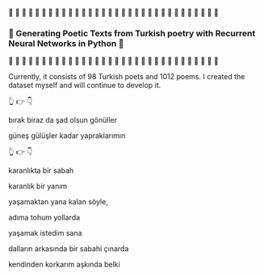 :sparkling_heart: :sparkling_heart:  :sparkling_heart:  :sparkling_heart:  :sparkling_heart:  :sparkling_heart:  :sparkling_heart:  :sparkling_heart:  :sparkling_heart:  :sparkling_heart:  :sparkling_heart:  :sparkling_heart:  :sparkling_heart:  :sparkling_heart:  :sparkling_heart:  :sparkling_heart:  :sparkling_heart:  :sparkling_heart:  :sparkling_heart:  :sparkling_heart:  :sparkling_heart:  :sparkling_heart:  :sparkling_heart:  :sparkling_heart:  :sparkling_heart:  :sparkling_heart:  :sparkling_heart:  :sparkling_heart:  :sparkling_heart:  :sparkling_heart:  :sparkling_heart:  :sparkling_heart:  
### :sparkling_heart:   Generating Poetic Texts from Turkish poetry with Recurrent Neural Networks in Python :sparkling_heart:  ###

:sparkling_heart: :sparkling_heart:  :sparkling_heart:  :sparkling_heart:  :sparkling_heart:  :sparkling_heart:  :sparkling_heart:  :sparkling_heart:  :sparkling_heart:  :sparkling_heart:  :sparkling_heart:  :sparkling_heart:  :sparkling_heart:  :sparkling_heart:  :sparkling_heart:  :sparkling_heart:  :sparkling_heart:  :sparkling_heart:  :sparkling_heart:  :sparkling_heart:  :sparkling_heart:  :sparkling_heart:  :sparkling_heart:  :sparkling_heart:  :sparkling_heart:  :sparkling_heart:  :sparkling_heart:  :sparkling_heart:  :sparkling_heart:  :sparkling_heart:  :sparkling_heart:  :sparkling_heart:  


Currently, it consists of 98 Turkish poets and 1012 poems. I created the dataset myself and will continue to develop it. 



:point_up_2:   :point_right:   :point_down:


bırak biraz da şad olsun gönüller 

güneş gülüşler kadar yapraklarımın


:point_up_2:   :point_right:   :point_down:



karanlıkta bir sabah 

karanlık bir yanım 

yaşamaktan yana kalan söyle,

adıma tohum yollarda 

yaşamak istedim sana 

dalların arkasında bir sabahi çınarda

kendinden korkarım aşkında belki


